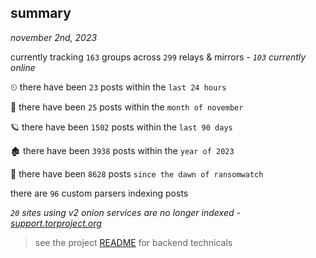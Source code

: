 
## summary
_november 2nd, 2023_

currently tracking `163` groups across `299` relays & mirrors - _`103` currently online_

⏲ there have been `23` posts within the `last 24 hours`

🦈 there have been `25` posts within the `month of november`

🪐 there have been `1502` posts within the `last 90 days`

🏚 there have been `3938` posts within the `year of 2023`

🦕 there have been `8628` posts `since the dawn of ransomwatch`

there are `96` custom parsers indexing posts

_`20` sites using v2 onion services are no longer indexed - [support.torproject.org](https://support.torproject.org/onionservices/v2-deprecation/)_

> see the project [README](https://github.com/joshhighet/ransomwatch#ransomwatch--) for backend technicals

